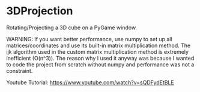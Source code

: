 # 3DProjection
Rotating/Projecting a 3D cube on a PyGame window. 


WARNING: If you want better performance, use numpy to set up all matrices/coordinates and use its built-in matrix multiplication method. The ijk algorithm used in the custom matrix multiplication method is extremely inefficient (O(n^3)). The reason why I used it anyway was because I wanted to code the project from scratch without numpy and performance was not a constraint. 


Youtube Tutorial:
https://www.youtube.com/watch?v=sQDFydEtBLE
